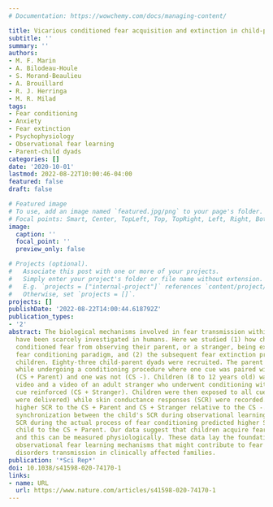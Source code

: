 ```yaml
---
# Documentation: https://wowchemy.com/docs/managing-content/

title: Vicarious conditioned fear acquisition and extinction in child-parent dyads
subtitle: ''
summary: ''
authors:
- M. F. Marin
- A. Bilodeau-Houle
- S. Morand-Beaulieu
- A. Brouillard
- R. J. Herringa
- M. R. Milad
tags:
- Fear conditioning
- Anxiety
- Fear extinction
- Psychophysiology
- Observational fear learning
- Parent-child dyads
categories: []
date: '2020-10-01'
lastmod: 2022-08-22T10:00:46-04:00
featured: false
draft: false

# Featured image
# To use, add an image named `featured.jpg/png` to your page's folder.
# Focal points: Smart, Center, TopLeft, Top, TopRight, Left, Right, BottomLeft, Bottom, BottomRight.
image:
  caption: ''
  focal_point: ''
  preview_only: false

# Projects (optional).
#   Associate this post with one or more of your projects.
#   Simply enter your project's folder or file name without extension.
#   E.g. `projects = ["internal-project"]` references `content/project/deep-learning/index.md`.
#   Otherwise, set `projects = []`.
projects: []
publishDate: '2022-08-22T14:00:44.618792Z'
publication_types:
- '2'
abstract: The biological mechanisms involved in fear transmission within families
  have been scarcely investigated in humans. Here we studied (1) how children acquired
  conditioned fear from observing their parent, or a stranger, being exposed to a
  fear conditioning paradigm, and (2) the subsequent fear extinction process in these
  children. Eighty-three child-parent dyads were recruited. The parent was filmed
  while undergoing a conditioning procedure where one cue was paired with a shock
  (CS + Parent) and one was not (CS -). Children (8 to 12 years old) watched this
  video and a video of an adult stranger who underwent conditioning with a different
  cue reinforced (CS + Stranger). Children were then exposed to all cues (no shocks
  were delivered) while skin conductance responses (SCR) were recorded. Children exhibited
  higher SCR to the CS + Parent and CS + Stranger relative to the CS -. Physiological
  synchronization between the child's SCR during observational learning and the parent's
  SCR during the actual process of fear conditioning predicted higher SCR for the
  child to the CS + Parent. Our data suggest that children acquire fear vicariously
  and this can be measured physiologically. These data lay the foundation to examine
  observational fear learning mechanisms that might contribute to fear and anxiety
  disorders transmission in clinically affected families.
publication: '*Sci Rep*'
doi: 10.1038/s41598-020-74170-1
links:
- name: URL
  url: https://www.nature.com/articles/s41598-020-74170-1
---
```

